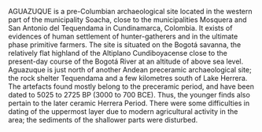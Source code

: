 AGUAZUQUE is a pre-Columbian archaeological site located in the western part of the municipality Soacha, close to the municipalities Mosquera and San Antonio del Tequendama in Cundinamarca, Colombia. It exists of evidences of human settlement of hunter-gatherers and in the ultimate phase primitive farmers. The site is situated on the Bogotá savanna, the relatively flat highland of the Altiplano Cundiboyacense close to the present-day course of the Bogotá River at an altitude of above sea level. Aguazuque is just north of another Andean preceramic archaeological site; the rock shelter Tequendama and a few kilometres south of Lake Herrera. The artefacts found mostly belong to the preceramic period, and have been dated to 5025 to 2725 BP (3000 to 700 BCE). Thus, the younger finds also pertain to the later ceramic Herrera Period. There were some difficulties in dating of the uppermost layer due to modern agricultural activity in the area; the sediments of the shallower parts were disturbed.
